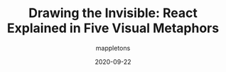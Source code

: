 ---
author: mappletons
date: 2020-09-22
publisher: eggheadio
tags:
  - talk
  - react
target_url: https://egghead.io/talks/javascript-drawing-the-invisible-react-explained-in-five-visual-metaphors
title: "Drawing the Invisible: React Explained in Five Visual Metaphors"
---
